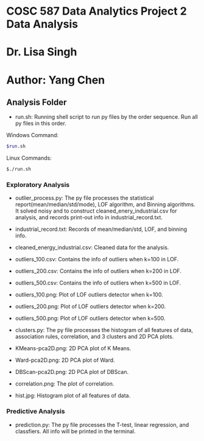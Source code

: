 # COSC 587 Data Analytics Project 2 Data Analysis
# Dr. Lisa Singh
# Author: Yang Chen

## Analysis Folder
* run.sh: Running shell script to run py files by the order sequence. Run all py files in this order.<br/>

Windows Command:
```bash
$run.sh
```
Linux Commands:
```bash
$./run.sh
```

### Exploratory Analysis

* outlier_process.py: The py file processes the statistical report(mean/median/std/mode), LOF algorithm, and Binning algorithms. It solved noisy and to construct cleaned_enery_industrial.csv for analysis, and records print-out info in industrial_record.txt.

* industrial_record.txt: Records of mean/median/std, LOF, and binning info.

* cleaned_energy_industrial.csv: Cleaned data for the analysis.

* outliers_100.csv: Contains the info of outliers when k=100 in LOF.
* outliers_200.csv: Contains the info of outliers when k=200 in LOF.
* outliers_500.csv: Contains the info of outliers when k=500 in LOF.

* outliers_100.png: Plot of LOF outliers detector when k=100.
* outliers_200.png: Plot of LOF outliers detector when k=200.
* outliers_500.png: Plot of LOF outliers detector when k=500.

* clusters.py: The py file processes the histogram of all features of data, association rules, correlation, and 3 clusters and 2D PCA plots.
* KMeans-pca2D.png: 2D PCA plot of K Means.
* Ward-pca2D.png: 2D PCA plot of Ward.
* DBScan-pca2D.png: 2D PCA plot of DBScan.
* correlation.png: The plot of correlation.

* hist.jpg: Histogram plot of all features of data.

### Predictive Analysis

* prediction.py: The py file processes the T-test, linear  regression, and classfiers. All info will be printed in the terminal.